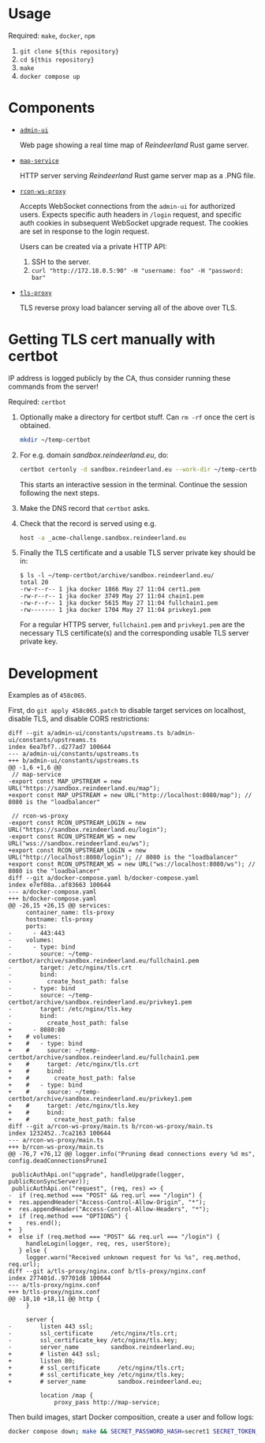 # Usage

Required: `make`, `docker`, `npm`

1. `git clone ${this repository}`
2. `cd ${this repository}`
3. `make`
4. `docker compose up`

# Components

- [`admin-ui`](./admin-ui)

  Web page showing a real time map of _Reindeerland_ Rust game server.

- [`map-service`](./map-service)

  HTTP server serving _Reindeerland_ Rust game server map as a .PNG file.

- [`rcon-ws-proxy`](./rcon-ws-proxy)

  Accepts WebSocket connections from the `admin-ui` for authorized users.
  Expects specific auth headers in `/login` request, and specific auth cookies
  in subsequent WebSocket upgrade request. The cookies are set in response to
  the login request.

  Users can be created via a private HTTP API:

  1. SSH to the server.
  2. `curl "http://172.18.0.5:90" -H "username: foo" -H "password: bar"`

- [`tls-proxy`](./tls-proxy)

  TLS reverse proxy load balancer serving all of the above over TLS.

# Getting TLS cert manually with certbot

IP address is logged publicly by the CA, thus consider running these commands
from the server!

Required: `certbot`

1. Optionally make a directory for certbot stuff. Can `rm -rf` once the cert is
   obtained.

   ```bash
   mkdir ~/temp-certbot
   ```

2. For e.g. domain _sandbox.reindeerland.eu_, do:

   ```bash
   certbot certonly -d sandbox.reindeerland.eu --work-dir ~/temp-certbot/ --logs-dir ~/temp-certbot/ --config-dir ~/temp-certbot/ --manual --register-unsafely-without-email --preferred-challenges dns
   ```

   This starts an interactive session in the terminal. Continue the session
   following the next steps.

3. Make the DNS record that `certbot` asks.

4. Check that the record is served using e.g.

   ```bash
   host -a _acme-challenge.sandbox.reindeerland.eu
   ```

5. Finally the TLS certificate and a usable TLS server private key should be in:

   ```
   $ ls -l ~/temp-certbot/archive/sandbox.reindeerland.eu/
   total 20
   -rw-r--r-- 1 jka docker 1866 May 27 11:04 cert1.pem
   -rw-r--r-- 1 jka docker 3749 May 27 11:04 chain1.pem
   -rw-r--r-- 1 jka docker 5615 May 27 11:04 fullchain1.pem
   -rw------- 1 jka docker 1704 May 27 11:04 privkey1.pem
   ```

   For a regular HTTPS server, `fullchain1.pem` and `privkey1.pem` are the
   necessary TLS certificate(s) and the corresponding usable TLS server private
   key.

# Development

Examples as of `458c065`.

First, do `git apply 458c065.patch` to disable target services on localhost, disable TLS, and disable CORS restrictions:

```
diff --git a/admin-ui/constants/upstreams.ts b/admin-ui/constants/upstreams.ts
index 6ea7bf7..d277ad7 100644
--- a/admin-ui/constants/upstreams.ts
+++ b/admin-ui/constants/upstreams.ts
@@ -1,6 +1,6 @@
 // map-service
-export const MAP_UPSTREAM = new URL("https://sandbox.reindeerland.eu/map");
+export const MAP_UPSTREAM = new URL("http://localhost:8080/map"); // 8080 is the "loadbalancer"
 
 // rcon-ws-proxy
-export const RCON_UPSTREAM_LOGIN = new URL("https://sandbox.reindeerland.eu/login");
-export const RCON_UPSTREAM_WS = new URL("wss://sandbox.reindeerland.eu/ws");
+export const RCON_UPSTREAM_LOGIN = new URL("http://localhost:8080/login"); // 8080 is the "loadbalancer"
+export const RCON_UPSTREAM_WS = new URL("ws://localhost:8080/ws"); // 8080 is the "loadbalancer"
diff --git a/docker-compose.yaml b/docker-compose.yaml
index e7ef08a..af83663 100644
--- a/docker-compose.yaml
+++ b/docker-compose.yaml
@@ -26,15 +26,15 @@ services:
     container_name: tls-proxy
     hostname: tls-proxy
     ports:
-      - 443:443
-    volumes:
-      - type: bind
-        source: ~/temp-certbot/archive/sandbox.reindeerland.eu/fullchain1.pem
-        target: /etc/nginx/tls.crt
-        bind:
-          create_host_path: false
-      - type: bind
-        source: ~/temp-certbot/archive/sandbox.reindeerland.eu/privkey1.pem
-        target: /etc/nginx/tls.key
-        bind:
-          create_host_path: false
+      - 8080:80
+    # volumes:
+    #   - type: bind
+    #     source: ~/temp-certbot/archive/sandbox.reindeerland.eu/fullchain1.pem
+    #     target: /etc/nginx/tls.crt
+    #     bind:
+    #       create_host_path: false
+    #   - type: bind
+    #     source: ~/temp-certbot/archive/sandbox.reindeerland.eu/privkey1.pem
+    #     target: /etc/nginx/tls.key
+    #     bind:
+    #       create_host_path: false
diff --git a/rcon-ws-proxy/main.ts b/rcon-ws-proxy/main.ts
index 1232452..7ca2163 100644
--- a/rcon-ws-proxy/main.ts
+++ b/rcon-ws-proxy/main.ts
@@ -76,7 +76,12 @@ logger.info("Pruning dead connections every %d ms", config.deadConnectionsPruneI
 
 publicAuthApi.on("upgrade", handleUpgrade(logger, publicRconSyncServer));
 publicAuthApi.on("request", (req, res) => {
-  if (req.method === "POST" && req.url === "/login") {
+  res.appendHeader("Access-Control-Allow-Origin", "*");
+  res.appendHeader("Access-Control-Allow-Headers", "*");
+  if (req.method === "OPTIONS") {
+    res.end();
+  }
+  else if (req.method === "POST" && req.url === "/login") {
     handleLogin(logger, req, res, userStore);
   } else {
     logger.warn("Received unknown request for %s %s", req.method, req.url);
diff --git a/tls-proxy/nginx.conf b/tls-proxy/nginx.conf
index 277401d..97701d8 100644
--- a/tls-proxy/nginx.conf
+++ b/tls-proxy/nginx.conf
@@ -18,10 +18,11 @@ http {
     }
  
     server {
-        listen 443 ssl;
-        ssl_certificate     /etc/nginx/tls.crt;
-        ssl_certificate_key /etc/nginx/tls.key;
-        server_name         sandbox.reindeerland.eu;
+        # listen 443 ssl;
+        listen 80;
+        # ssl_certificate     /etc/nginx/tls.crt;
+        # ssl_certificate_key /etc/nginx/tls.key;
+        # server_name         sandbox.reindeerland.eu;
 
         location /map {
             proxy_pass http://map-service;
```

Then build images, start Docker composition, create a user and follow logs:

```bash
docker compose down; make && SECRET_PASSWORD_HASH=secret1 SECRET_TOKEN_SIGNING=secret2 docker compose up -d && docker exec rcon-ws-proxy curl "http://localhost:90" -H "username: foo" -H "password: bar" && docker compose logs -f
```
